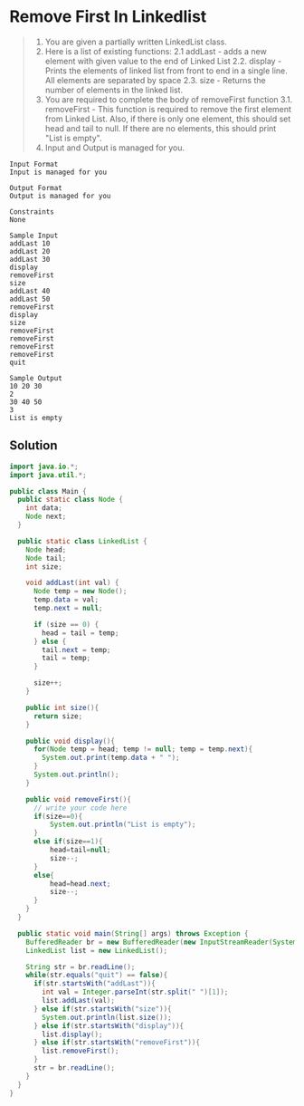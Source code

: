 # Remove First In Linkedlist

> 1. You are given a partially written LinkedList class.
> 2. Here is a list of existing functions:
   2.1 addLast - adds a new element with given value to the end of Linked List
   2.2. display - Prints the elements of linked list from front to end in a single line. All 
     elements are separated by space
     2.3. size - Returns the number of elements in the linked list.
> 3. You are required to complete the body of removeFirst function 
     3.1. removeFirst - This function is required to remove the first element from 
          Linked List. Also, if there is only one element, this should set head and tail to 
          null. If there are no elements, this should print "List is empty".
> 4. Input and Output is managed for you.
```text
Input Format
Input is managed for you

Output Format
Output is managed for you

Constraints
None

Sample Input
addLast 10
addLast 20
addLast 30
display
removeFirst
size
addLast 40
addLast 50
removeFirst
display
size
removeFirst
removeFirst
removeFirst
removeFirst
quit

Sample Output
10 20 30 
2
30 40 50 
3
List is empty
```
## Solution
```java
import java.io.*;
import java.util.*;

public class Main {
  public static class Node {
    int data;
    Node next;
  }

  public static class LinkedList {
    Node head;
    Node tail;
    int size;

    void addLast(int val) {
      Node temp = new Node();
      temp.data = val;
      temp.next = null;

      if (size == 0) {
        head = tail = temp;
      } else {
        tail.next = temp;
        tail = temp;
      }

      size++;
    }

    public int size(){
      return size;
    }

    public void display(){
      for(Node temp = head; temp != null; temp = temp.next){
        System.out.print(temp.data + " ");
      }
      System.out.println();
    }

    public void removeFirst(){
      // write your code here
      if(size==0){
          System.out.println("List is empty");
      }
      else if(size==1){
          head=tail=null;
          size--;
      }
      else{
          head=head.next;
          size--;
      }
    }
  }

  public static void main(String[] args) throws Exception {
    BufferedReader br = new BufferedReader(new InputStreamReader(System.in));
    LinkedList list = new LinkedList();

    String str = br.readLine();
    while(str.equals("quit") == false){
      if(str.startsWith("addLast")){
        int val = Integer.parseInt(str.split(" ")[1]);
        list.addLast(val);
      } else if(str.startsWith("size")){
        System.out.println(list.size());
      } else if(str.startsWith("display")){
        list.display();
      } else if(str.startsWith("removeFirst")){
        list.removeFirst();
      }
      str = br.readLine();
    }
  }
}
```


